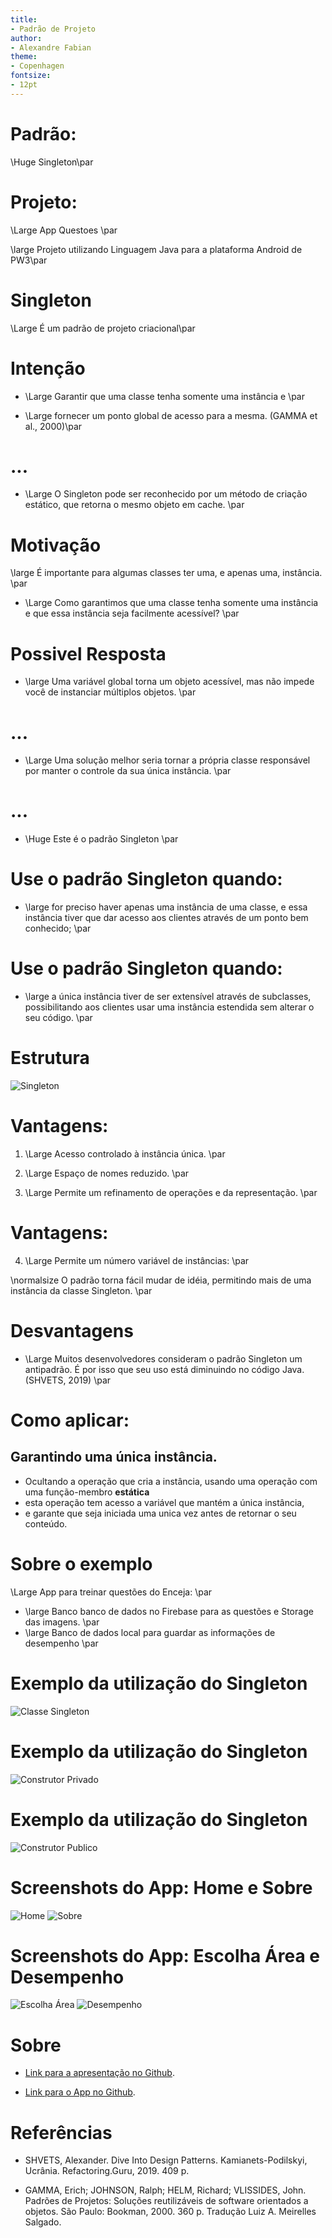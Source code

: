 ```yaml
---
title:
- Padrão de Projeto
author:
- Alexandre Fabian
theme:
- Copenhagen
fontsize:
- 12pt
---
```


# Padrão:

\Huge Singleton\par


# Projeto:

\Large App Questoes \par
  
  
\large Projeto utilizando Linguagem Java para a plataforma Android de PW3\par

# Singleton

\Large É um padrão de projeto criacional\par

# Intenção

- \Large Garantir que uma classe tenha somente uma instância e  \par
   

- \Large fornecer um ponto global de acesso para a mesma. (GAMMA et al., 2000)\par

# ...  
- \Large O Singleton pode ser reconhecido por um método de criação estático, que retorna o mesmo objeto em cache. \par


# Motivação
\large É importante para algumas classes ter uma, e apenas uma, instância.   \par  
   
- \Large Como garantimos que uma classe tenha somente uma instância e que essa instância seja facilmente acessível?   \par

# Possivel Resposta
- \large Uma variável global torna um objeto acessível, mas não impede você de instanciar múltiplos objetos.   \par  


# ...
- \Large Uma solução melhor seria tornar a própria classe responsável por manter o controle da sua única instância.   \par  
   

# ...
- \Huge Este é o padrão Singleton   \par  
   
# Use o padrão Singleton quando:

- \large for preciso haver apenas uma instância de uma classe, e essa instância tiver que dar acesso aos clientes através de um ponto bem conhecido; \par
  
# Use o padrão Singleton quando:

- \large a única instância tiver de ser extensível através de subclasses, possibilitando aos clientes usar uma instância estendida sem alterar o seu código. \par

# Estrutura

![Singleton](estrutura.png)

# Vantagens:

1. \Large Acesso controlado à instância única. \par
  

2. \Large Espaço de nomes reduzido. \par
  

3. \Large Permite um refinamento de operações e da representação. \par

# Vantagens:

4. \Large Permite um número variável de instâncias: \par  
   
  \normalsize O padrão torna fácil mudar de idéia, permitindo mais de uma instância da classe Singleton. \par  

# Desvantagens

- \Large Muitos desenvolvedores consideram o padrão Singleton um antipadrão. É por isso que seu uso está diminuindo no código Java. (SHVETS, 2019) \par

# Como aplicar:
## Garantindo uma única instância.
- Ocultando a operação que cria a instância, usando uma operação com  uma função-membro **estática**
- esta operação tem acesso a variável que mantém a única instância,
- e garante que seja iniciada uma unica vez antes de retornar o seu conteúdo.
  

# Sobre o exemplo

\Large App para treinar questões do Enceja:  \par
- \large Banco banco de dados no Firebase para as questões e Storage das imagens. \par
- \large Banco de dados local para guardar as informações de desempenho \par

# Exemplo da utilização do Singleton

![Classe Singleton](classSingleton.png)

# Exemplo da utilização do Singleton

![Construtor Privado](privateConstrutor.png)

# Exemplo da utilização do Singleton

![Construtor Publico](getInstance.png)

# Screenshots do App: Home e Sobre

![Home](home.png)
![Sobre](sobre.png)

# Screenshots do App: Escolha Área e Desempenho

![Escolha Área](escolhaArea.png)
![Desempenho](desempenho.png)

# Sobre

- [Link para a apresentação no Github](https://github.com/amfabian/docs/tree/main/ES3/singleton).

- [Link para o App no Github](https://github.com/amfabian/QuestoesApp).

# Referências


- SHVETS, Alexander. Dive Into Design Patterns. Kamianets-Podilskyi, Ucrânia. Refactoring.Guru, 2019. 409 p.

- GAMMA, Erich; JOHNSON, Ralph; HELM, Richard; VLISSIDES, John. Padrões de Projetos: Soluções reutilizáveis de software orientados a objetos. São Paulo: Bookman, 2000. 360 p. Tradução Luiz A. Meirelles Salgado.